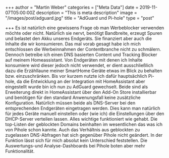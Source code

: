 +++
author = "Martin Weber"
categories = ["Meta Data"]
date = 2019-11-07T05:00:00Z
description = "This is meta description"
image = "/images/post/adguard.jpg"
title = "AdGuard und Pi-hole"
type = "post"

+++
Es ist natürlich eine gewissens Frage ob man Werbeblocker verwenden möchte oder nicht. Natürlich sie nervt, benötigt Bandbreite, erzeugt Spuren und belastet den Akku unseres Endgeräts. Sie finanziert aber auch die Inhalte die wir konsumieren. Das mal vorab gesagt habe ich mich entschlossen die Werbeinnahmen der Contentbranche nicht zu schmälern. Dennoch betreibe ich einen DNS basierten Content und Tracking Blocker auf meinem Homeassistant. Von Endgeräten mit denen ich Inhalte konsumiere wird dieser jedoch nicht verwendet, er dient ausschließlich dazu die Erzähllaune meiner SmartHome Geräte etwas im Blick zu behalten bzw. einzuschränken. Bis vor kurzem nutzte ich dafür hauptsächlich Pi-hole, da die Entwicklung an der Integration mit HomeAssistant aber eingestellt wurde bin ich nun zu AdGuard gewechselt. Beide sind als Erweiterung direkt in HomeAssistant über den Add-On Store installierbar und benötigen für den standard Anwenungsfall keine zusätzliche Konfiguration. Natürlich müssen beide als DNS-Server bei den entsprechenden Endgeräten eingetragen werden. Dies kann man natürlich für jedes Geräte manuell einstellen oder (wie ich) die Einstellungen über den DHCP-Server verteilen lassen. Alles wichtige funktioniert wie gehabt. Die top-Listen der geblockten Domains beinhalten im wesentlichen das was ich von Pihole schon kannte. Auch das Verhältnis aus geblockten zu zugelassen DNS-Abfragen hat sich gegenüber Pihole nicht geändert. In der Funktion lässt sich für mich absolut kein Unterschied feststellen.  Die Auswertungs-und Analyse-Dashboards bei Pihole boten aber mehr Funktionalität.